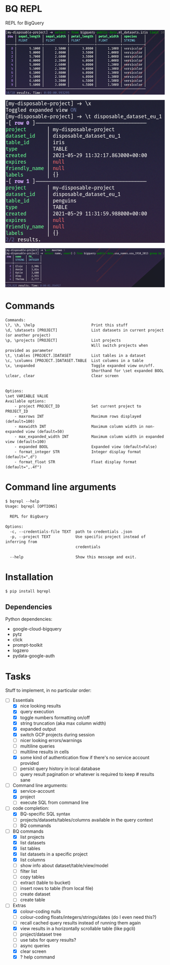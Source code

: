 # BQ REPL
REPL for BigQuery

![](screenshots/screenshot01.png)

![](screenshots/screenshot02.png)

![](screenshots/screenshot03.png)

# Commands
```
Commands:
\?, \h, \help                         Print this stuff
\d, \datasets [PROJECT]               List datasets in current project (or another project)
\p, \projects [PROJECT]               List projects
                                      Will switch projects when provided as parameter
\t, \tables [PROJECT.]DATASET         List tables in a dataset
\c, \columns [PROJECT.]DATASET.TABLE  List columns in a table
\x, \expanded                         Toggle expanded view on/off.
                                      Shorthand for \set expanded BOOL
\clear, clear                         Clear screen


Options:
\set VARIABLE VALUE                   
Available options:
    - project PROJECT_ID              Set current project to PROJECT_ID
    - maxrows INT                     Maximum rows displayed (default=100)
    - maxwidth INT                    Maximum column width in non-expanded view (default=50)
    - max_expanded_width INT          Maximum column width in expanded view (default=100)
    - expanded BOOL                   Expanded view (default=False)
    - format_integer STR              Integer display format (default=",d")
    - format_float STR                Float display format (default=",.4f")
```

# Command line arguments
```
$ bqrepl --help
Usage: bqrepl [OPTIONS]

  REPL for BigQuery

Options:
  -c, --credentials-file TEXT  path to credentials .json
  -p, --project TEXT           Use specific project instead of inferring from
                               credentials

  --help                       Show this message and exit.
```

# Installation
```bash
$ pip install bqrepl
```

## Dependencies
Python dependencies:
- google-cloud-bigquery
- pytz
- click
- prompt-toolkit
- logzero
- pydata-google-auth

# Tasks
Stuff to implement, in no particular order:

- [ ] Essentials
    - [x] nice looking results
    - [x] query execution
    - [x] toggle numbers formatting on/off
    - [x] string truncation (aka max column width)
    - [x] expanded output
    - [x] switch GCP projects during session
    - [ ] nicer looking errors/warnings
    - [ ] multiline queries
    - [ ] multiline results in cells
    - [x] some kind of authentication flow if there's no service account provided
    - [ ] persist query history in local database
    - [ ] query result pagination or whatever is required to keep # results sane

- [ ] Command line arguments:
    - [x] service-account
    - [x] project
    - [ ] execute SQL from command line

- [ ] code completion:
    - [x] BQ-specific SQL syntax
    - [ ] projects/datasets/tables/columns available in the query context
    - [ ] BQ commands

- [ ] BQ commands
    - [x] list projects
    - [x] list datasets
    - [x] list tables
    - [x] list datasets in a specific project
    - [x] list columns
    - [ ] show info about dataset/table/view/model
    - [ ] filter list
    - [ ] copy tables
    - [ ] extract (table to bucket)
    - [ ] insert rows to table (from local file)
    - [ ] create dataset
    - [ ] create table

- [ ] Extras
    - [x] colour-coding nulls
    - [ ] colour-coding floats/integers/strings/dates (do I even need this?)
    - [ ] recall cached query results instead of running them again
    - [x] view results in a horizontally scrollable table (like pgcli)
    - [ ] project/dataset tree
    - [ ] use tabs for query results?
    - [ ] async queries
    - [x] clear screen
    - [x] \? help command
